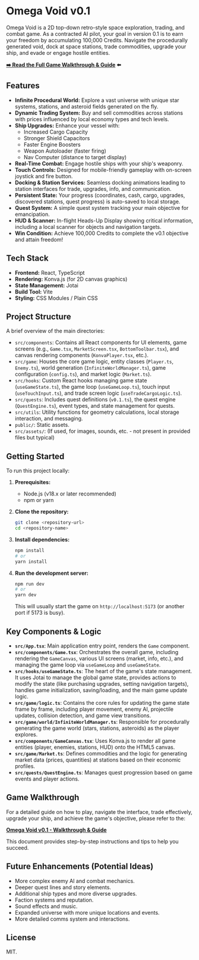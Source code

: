 # Omega Void v0.1

Omega Void is a 2D top-down retro-style space exploration, trading, and combat game. As a contracted AI pilot, your goal in version 0.1 is to earn your freedom by accumulating 100,000 Credits. Navigate the procedurally generated void, dock at space stations, trade commodities, upgrade your ship, and evade or engage hostile entities.

**[➡️ Read the Full Game Walkthrough & Guide](./docs/walkthrough.md) ⬅️**

## Features

*   **Infinite Procedural World:** Explore a vast universe with unique star systems, stations, and asteroid fields generated on the fly.
*   **Dynamic Trading System:** Buy and sell commodities across stations with prices influenced by local economy types and tech levels.
*   **Ship Upgrades:** Enhance your vessel with:
    *   Increased Cargo Capacity
    *   Stronger Shield Capacitors
    *   Faster Engine Boosters
    *   Weapon Autoloader (faster firing)
    *   Nav Computer (distance to target display)
*   **Real-Time Combat:** Engage hostile ships with your ship's weaponry.
*   **Touch Controls:** Designed for mobile-friendly gameplay with on-screen joystick and fire button.
*   **Docking & Station Services:** Seamless docking animations leading to station interfaces for trade, upgrades, info, and communication.
*   **Persistent State:** Your progress (coordinates, cash, cargo, upgrades, discovered stations, quest progress) is auto-saved to local storage.
*   **Quest System:** A simple quest system tracking your main objective for emancipation.
*   **HUD & Scanner:** In-flight Heads-Up Display showing critical information, including a local scanner for objects and navigation targets.
*   **Win Condition:** Achieve 100,000 Credits to complete the v0.1 objective and attain freedom!

## Tech Stack

*   **Frontend:** React, TypeScript
*   **Rendering:** Konva.js (for 2D canvas graphics)
*   **State Management:** Jotai
*   **Build Tool:** Vite
*   **Styling:** CSS Modules / Plain CSS

## Project Structure

A brief overview of the main directories:

*   `src/components`: Contains all React components for UI elements, game screens (e.g., `Game.tsx`, `MarketScreen.tsx`, `BottomToolbar.tsx`), and canvas rendering components (`KonvaPlayer.tsx`, etc.).
*   `src/game`: Houses the core game logic, entity classes (`Player.ts`, `Enemy.ts`), world generation (`InfiniteWorldManager.ts`), game configuration (`config.ts`), and market logic (`Market.ts`).
*   `src/hooks`: Custom React hooks managing game state (`useGameState.ts`), the game loop (`useGameLoop.ts`), touch input (`useTouchInput.ts`), and trade screen logic (`useTradeCargoLogic.ts`).
*   `src/quests`: Includes quest definitions (`v0.1.ts`), the quest engine (`QuestEngine.ts`), event types, and state management for quests.
*   `src/utils`: Utility functions for geometry calculations, local storage interaction, and messaging.
*   `public/`: Static assets.
*   `src/assets/`: (If used, for images, sounds, etc. - not present in provided files but typical)

## Getting Started

To run this project locally:

1.  **Prerequisites:**
    *   Node.js (v18.x or later recommended)
    *   npm or yarn

2.  **Clone the repository:**
    ```bash
    git clone <repository-url>
    cd <repository-name>
    ```

3.  **Install dependencies:**
    ```bash
    npm install
    # or
    yarn install
    ```

4.  **Run the development server:**
    ```bash
    npm run dev
    # or
    yarn dev
    ```
    This will usually start the game on `http://localhost:5173` (or another port if 5173 is busy).

## Key Components & Logic

*   **`src/App.tsx`**: Main application entry point, renders the `Game` component.
*   **`src/components/Game.tsx`**: Orchestrates the overall game, including rendering the `GameCanvas`, various UI screens (market, info, etc.), and managing the game loop via `useGameLoop` and `useGameState`.
*   **`src/hooks/useGameState.ts`**: The heart of the game's state management. It uses Jotai to manage the global game state, provides actions to modify the state (like purchasing upgrades, setting navigation targets), handles game initialization, saving/loading, and the main game update logic.
*   **`src/game/logic.ts`**: Contains the core rules for updating the game state frame by frame, including player movement, enemy AI, projectile updates, collision detection, and game view transitions.
*   **`src/game/world/InfiniteWorldManager.ts`**: Responsible for procedurally generating the game world (stars, stations, asteroids) as the player explores.
*   **`src/components/GameCanvas.tsx`**: Uses Konva.js to render all game entities (player, enemies, stations, HUD) onto the HTML5 canvas.
*   **`src/game/Market.ts`**: Defines commodities and the logic for generating market data (prices, quantities) at stations based on their economic profiles.
*   **`src/quests/QuestEngine.ts`**: Manages quest progression based on game events and player actions.

## Game Walkthrough

For a detailed guide on how to play, navigate the interface, trade effectively, upgrade your ship, and achieve the game's objective, please refer to the:

**[Omega Void v0.1 - Walkthrough & Guide](./docs/walkthrough.md)**

This document provides step-by-step instructions and tips to help you succeed.

## Future Enhancements (Potential Ideas)

*   More complex enemy AI and combat mechanics.
*   Deeper quest lines and story elements.
*   Additional ship types and more diverse upgrades.
*   Faction systems and reputation.
*   Sound effects and music.
*   Expanded universe with more unique locations and events.
*   More detailed comms system and interactions.

## License

MIT.